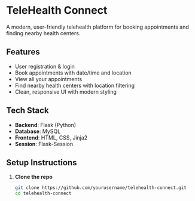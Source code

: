 # TeleHealth Connect

A modern, user-friendly telehealth platform for booking appointments and finding nearby health centers.

## Features
- User registration & login
- Book appointments with date/time and location
- View all your appointments
- Find nearby health centers with location filtering
- Clean, responsive UI with modern styling

## Tech Stack
- **Backend**: Flask (Python)
- **Database**: MySQL
- **Frontend**: HTML, CSS, Jinja2
- **Session**: Flask-Session

## Setup Instructions

1. **Clone the repo**
   ```bash
   git clone https://github.com/yourusername/telehealth-connect.git
   cd telehealth-connect




   